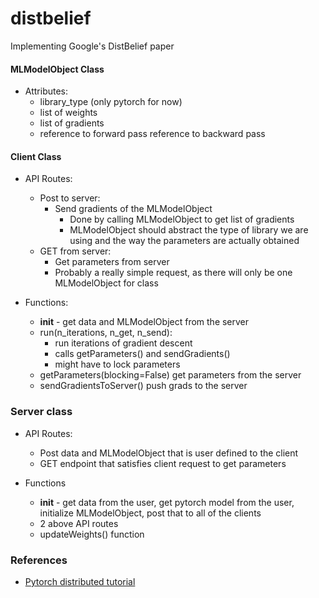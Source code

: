 # distbelief
Implementing Google's DistBelief paper


#### MLModelObject Class

- Attributes:
	- library_type (only pytorch for now)
	- list of weights
	- list of gradients
	- reference to forward pass
	reference to backward pass


#### Client Class

- API Routes:
	- Post to server:
		- Send gradients of the MLModelObject
			- Done by calling MLModelObject to get list of gradients
			- MLModelObject should abstract the type of library we are using and the way the parameters are actually obtained
	- GET from server:
		- Get parameters from server
		- Probably a really simple request, as there will only be one MLModelObject for class

- Functions:
	- __init__ - get data and MLModelObject from the server
	- run(n_iterations, n_get, n_send):
		- run iterations of gradient descent
		- calls getParameters() and sendGradients() 
		- might have to lock parameters 
	- getParameters(blocking=False) get parameters from the server
	- sendGradientsToServer() push grads to the server

### Server class
- API Routes:
	- Post data and MLModelObject that is user defined to the client
	- GET endpoint that satisfies client request to get parameters

- Functions
	- __init__ - get data from the user, get pytorch model from the user, initialize MLModelObject, post that to all of the clients
	- 2 above API routes
	- updateWeights() function


### References
- [Pytorch distributed tutorial](http://pytorch.org/tutorials/intermediate/dist_tuto.html)
